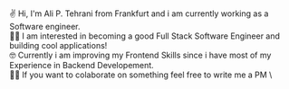 ✌️ Hi, I'm Ali P. Tehrani from Frankfurt and i am currently working as a Software engineer. \
👨‍💻 I am interested in becoming a good Full Stack Software Engineer and building cool applications! \
🤓 Currently i am improving my Frontend Skills since i have most of my Experience in Backend Developement. \
🫵🏻 If you want to colaborate on something feel free to write me a PM \

<!---
AliPTehrani/AliPTehrani is a ✨ special ✨ repository because its `README.md` (this file) appears on your GitHub profile.
You can click the Preview link to take a look at your changes.
--->
